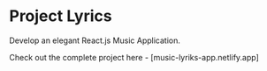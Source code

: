 # Project Lyrics

Develop an elegant React.js Music Application. 

Check out the complete project here - [music-lyriks-app.netlify.app]

